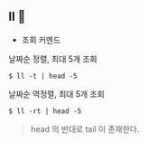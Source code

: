 ## ll 👀
* 조회 커멘드

날짜순 정렬, 최대 5개 조회
```shell
$ ll -t | head -5
```

날짜순 역정렬, 최대 5개 조회
```shell
$ ll -rt | head -5
```

> head 의 반대로 tail 이 존재한다.